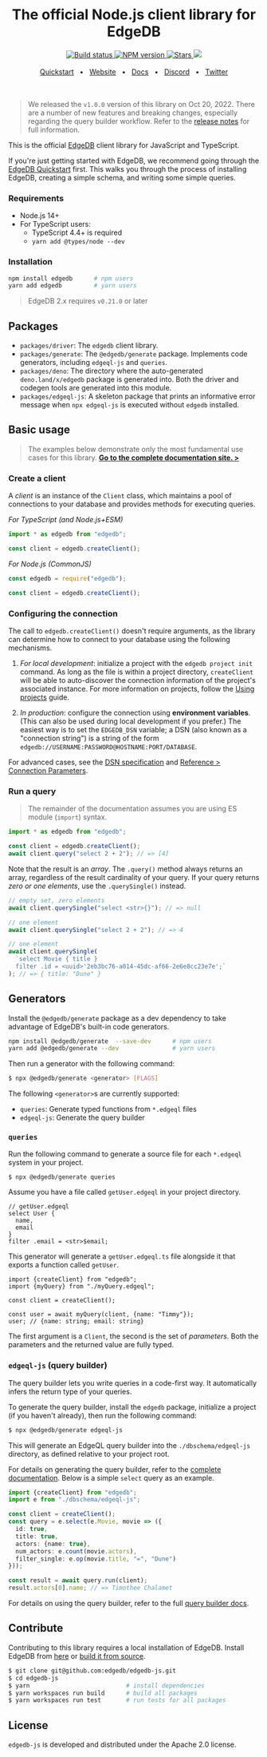 <div align="center">
  <h1>The official Node.js client library for EdgeDB</h1>

  <a href="https://github.com/edgedb/edgedb-js/actions" rel="nofollow">
    <img src="https://github.com/edgedb/edgedb-js/actions/workflows/tests.yml/badge.svg?event=push&branch=master" alt="Build status">
  </a>
  <a href="https://www.npmjs.com/package/edgedb" rel="nofollow">
    <img src="https://img.shields.io/npm/v/edgedb" alt="NPM version">
  </a>
  <a href="https://github.com/edgedb/edgedb" rel="nofollow">
    <img src="https://img.shields.io/github/stars/edgedb/edgedb" alt="Stars">
  </a>
  <a href="https://github.com/edgedb/edgedb/blob/master/LICENSE">
    <img src="https://img.shields.io/badge/license-Apache%202.0-blue" />
  </a>
  <br />
  <br />
  <a href="https://www.edgedb.com/docs/guides/quickstart">Quickstart</a>
  <span>&nbsp;&nbsp;•&nbsp;&nbsp;</span>
  <a href="https://www.edgedb.com">Website</a>
  <span>&nbsp;&nbsp;•&nbsp;&nbsp;</span>
  <a href="https://www.edgedb.com/docs/clients/js/index">Docs</a>
  <span>&nbsp;&nbsp;•&nbsp;&nbsp;</span>
  <a href="https://discord.gg/umUueND6ag">Discord</a>
  <span>&nbsp;&nbsp;•&nbsp;&nbsp;</span>
  <a href="https://twitter.com/edgedatabase">Twitter</a>
  <br />

</div>

<br />
<br />

> We released the `v1.0.0` version of this library on Oct 20, 2022. There are a number of new features and breaking changes, especially regarding the query builder workflow. Refer to the [release notes](https://github.com/edgedb/edgedb-js/releases) for full information.

This is the official [EdgeDB](https://github.com/edgedb/edgedb) client library
for JavaScript and TypeScript.

If you're just getting started with EdgeDB, we recommend going through the
[EdgeDB Quickstart](https://www.edgedb.com/docs/quickstart) first. This walks
you through the process of installing EdgeDB, creating a simple schema, and
writing some simple queries.

### Requirements

- Node.js 14+
- For TypeScript users:
  - TypeScript 4.4+ is required
  - `yarn add @types/node --dev`

### Installation

```bash
npm install edgedb      # npm users
yarn add edgedb         # yarn users
```

> EdgeDB 2.x requires `v0.21.0` or later

## Packages

- `packages/driver`: The `edgedb` client library.
- `packages/generate`: The `@edgedb/generate` package. Implements code generators, including `edgeql-js` and `queries`.
- `packages/deno`: The directory where the auto-generated `deno.land/x/edgedb` package is generated into. Both the driver and codegen tools are generated into this module.
- `packages/edgeql-js`: A skeleton package that prints an informative error message when `npx edgeql-js` is executed without `edgedb` installed.

## Basic usage

> The examples below demonstrate only the most fundamental use cases for this
> library. **[Go to the complete documentation site. >](https://www.edgedb.com/docs/clients/js/index)**

### Create a client

A _client_ is an instance of the `Client` class, which maintains a pool of
connections to your database and provides methods for executing queries.

_For TypeScript (and Node.js+ESM)_

```ts
import * as edgedb from "edgedb";

const client = edgedb.createClient();
```

_For Node.js (CommonJS)_

```js
const edgedb = require("edgedb");

const client = edgedb.createClient();
```

### Configuring the connection

The call to `edgedb.createClient()` doesn't require arguments, as the library
can determine how to connect to your database using the following mechanisms.

1. _For local development_: initialize a project with the `edgedb project init`
   command. As long as the file is within a project directory, `createClient`
   will be able to auto-discover the connection information of the project's
   associated instance. For more information on projects, follow the
   [Using projects](https://www.edgedb.com/docs/guides/projects) guide.

2. _In production_: configure the connection using **environment variables**.
   (This can also be used during local development if you prefer.) The easiest
   way is to set the `EDGEDB_DSN` variable; a DSN (also known as a "connection
   string") is a string of the form
   `edgedb://USERNAME:PASSWORD@HOSTNAME:PORT/DATABASE`.

For advanced cases, see the
[DSN specification](https://www.edgedb.com/docs/reference/dsn) and
[Reference > Connection Parameters](https://www.edgedb.com/docs/reference/connection).

### Run a query

> The remainder of the documentation assumes you are using ES module (`import`)
> syntax.

```ts
import * as edgedb from "edgedb";

const client = edgedb.createClient();
await client.query("select 2 + 2"); // => [4]
```

Note that the result is an _array_. The `.query()` method always returns an
array, regardless of the result cardinality of your query. If your query
returns _zero or one elements_, use the `.querySingle()` instead.

```ts
// empty set, zero elements
await client.querySingle("select <str>{}"); // => null

// one element
await client.querySingle("select 2 + 2"); // => 4

// one element
await client.querySingle(
  `select Movie { title }
  filter .id = <uuid>'2eb3bc76-a014-45dc-af66-2e6e8cc23e7e';`
); // => { title: "Dune" }
```

## Generators

Install the `@edgedb/generate` package as a dev dependency to take advantage of EdgeDB's built-in code generators.

```bash
npm install @edgedb/generate  --save-dev      # npm users
yarn add @edgedb/generate --dev               # yarn users
```

Then run a generator with the following command:

```bash
$ npx @edgedb/generate <generator> [FLAGS]
```

The following `<generator>`s are currently supported:

- `queries`: Generate typed functions from `*.edgeql` files
- `edgeql-js`: Generate the query builder

### `queries`

Run the following command to generate a source file for each `*.edgeql` system in your project.

```bash
$ npx @edgedb/generate queries
```

Assume you have a file called `getUser.edgeql` in your project directory.

```
// getUser.edgeql
select User {
  name,
  email
}
filter .email = <str>$email;
```

This generator will generate a `getUser.edgeql.ts` file alongside it that exports a function called `getUser`.

```
import {createClient} from "edgedb";
import {myQuery} from "./myQuery.edgeql";

const client = createClient();

const user = await myQuery(client, {name: "Timmy"});
user; // {name: string; email: string}
```

The first argument is a `Client`, the second is the set of _parameters_. Both the parameters and the returned value are fully typed.

### `edgeql-js` (query builder)

The query builder lets you write queries in a code-first way. It automatically infers the return type of your queries.

To generate the query builder, install the `edgedb` package, initialize a project (if you haven't already), then run the following command:

```bash
$ npx @edgedb/generate edgeql-js
```

This will generate an EdgeQL query builder into the `./dbschema/edgeql-js`
directory, as defined relative to your project root.

For details on generating the query builder, refer to the [complete documentation](https://www.edgedb.com/docs/clients/js/generation). Below is a simple `select` query as an example.

```ts
import {createClient} from "edgedb";
import e from "./dbschema/edgeql-js";

const client = createClient();
const query = e.select(e.Movie, movie => ({
  id: true,
  title: true,
  actors: {name: true},
  num_actors: e.count(movie.actors),
  filter_single: e.op(movie.title, "=", "Dune")
}));

const result = await query.run(client);
result.actors[0].name; // => Timothee Chalamet
```

For details on using the query builder, refer to the full [query builder docs](https://www.edgedb.com/docs/clients/js/querybuilder).

## Contribute

Contributing to this library requires a local installation of EdgeDB. Install
EdgeDB from [here](https://www.edgedb.com/download) or
[build it from source](https://www.edgedb.com/docs/reference/dev).

```bash
$ git clone git@github.com:edgedb/edgedb-js.git
$ cd edgedb-js
$ yarn                           # install dependencies
$ yarn workspaces run build      # build all packages
$ yarn workspaces run test       # run tests for all packages
```

## License

`edgedb-js` is developed and distributed under the Apache 2.0 license.
